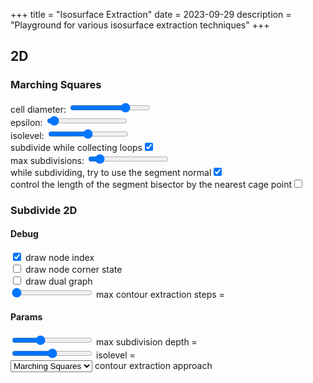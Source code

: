+++
title = "Isosurface Extraction"
date = 2023-09-29
description = "Playground for various isosurface extraction techniques"
+++

## 2D

<section id="isosurface-extraction-2d-content">
  <section class="controls">
  </section>
  <section class="center-align">
    <canvas width="1024" height="1024"></canvas>
  </section>
  <script type="module" src="2d/isosurface-extraction-2d.js"></script>

</section>

### Marching Squares
<section id="marching-squares-content">
  <section class="controls">
    <div class="cellDiameter-control control">
      cell diameter: <input type="range" min="2" max="9" value="7">
      <output></output>
    </div>
    <div class="epsilon-control control">
      epsilon: <input type="range" min="0.1" max="10" value="0.5" step="0.1">
      <output></output>
    </div>
    <div class="isolevel-control control">
      isolevel: <input type="range" min="-500" max="500" value="0.0" step="0.1">
      <output></output>
    </div>
    <div class="subdivideWhileCollectingLoops-control control">
      subdivide while collecting loops<input type="checkbox" value="1" checked />
    </div>
    <section class="indent">
      <div class="subdivideWhileCollectingLoopsMaxSubdivisions-control control">
        max subdivisions: <input type="range" min="0" max="100" value="10">
        <output></output>
      </div>
      <div class="subdivideWhileCollectingLoopsUseSegmentBisector-control control">
        while subdividing, try to use the segment normal<input type="checkbox" value="1" checked />
      </div>
      <div class="subdivideWhileCollectingLoopsUseBestCagePoint-control control">
        control the length of the segment bisector by the nearest cage point<input type="checkbox" value="1" />
      </div>
    </section>
  </section>
  <section class="center-align">
    <canvas width="1024" height="1024"></canvas>
  </section>
  <script type="module" src="old-marching-squares.js"></script>
</section>

### Subdivide 2D
<section id="subdivide-2d-content">
  <section class="controls">
    <h4>Debug</h4>
    <div class="indent">
      <div class="debugDrawNodeIndex-control control">
        <input type="checkbox" value="1" checked />
        <label>draw node index</label>
      </div>
      <div class="debugDrawNodeCornerState-control control">
        <input type="checkbox" value="1" /> draw node corner state
      </div>
      <div class="debugDrawDualGraph-control control">
        <input type="checkbox" value="1" /> draw dual graph
      </div>
      <div class="maxExtractionSteps-control control">
        <input type="range" min="-1" max="5000" value="-1"> max contour extraction steps =
        <output></output>
      </div>
    </div>
    <h4>Params</h4>
    <div class="indent">
      <div class="maxDepth-control control">
        <input type="range" min="0" max="15" value="5"> max subdivision depth =
        <output></output>
      </div>
      <div class="isolevel-control control">
        <input type="range" min="-500" max="500" value="0.0" step="0.1"> isolevel =
        <output></output>
      </div>
      <div class="contourExtractionApproach-control control">
        <select>
            <option value="marching-squares">Marching Squares</option>
            <option value="dual-contouring">Dual Contouring</option>
        </select>
        contour extraction approach
        <output></output>
      </div>
    </div>
  </section>
  <section class="center-align">
    <canvas width="1024" height="1024"></canvas>
  </section>
  <script type="module" src="old-subdivide.js"></script>
</section>